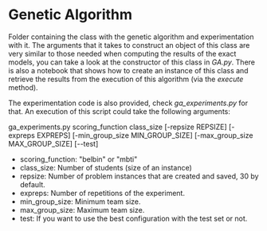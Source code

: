 # Genetic Algorithm

Folder containing the class with the genetic algorithm and experimentation with it. The arguments that it takes to construct an object of this class are very similar to those needed when computing the results of the exact models, you can take a look at the constructor of this class in *GA.py*. There is also a notebook that shows how to create an instance of this class and retrieve the results from the execution of this algorithm (via the *execute* method).

The experimentation code is also provided, check *ga_experiments.py* for that. An execution of this script could take the following arguments:  

ga_experiments.py scoring_function class_size [-repsize REPSIZE] [-expreps EXPREPS] [-min_group_size MIN_GROUP_SIZE] [-max_group_size MAX_GROUP_SIZE] [--test]   
* scoring_function: "belbin" or "mbti" 
* class_size: Number of students (size of an instance)
* repsize: Number of problem instances that are created and saved, 30 by default.
* expreps: Number of repetitions of the experiment.
* min_group_size: Minimum team size.
* max_group_size: Maximum team size.
* test: If you want to use the best configuration with the test set or not.
